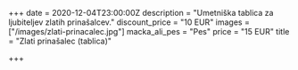 +++
date = 2020-12-04T23:00:00Z
description = "Umetniška tablica za ljubiteljev zlatih prinašalcev."
discount_price = "10 EUR"
images = ["/images/zlati-prinacalec.jpg"]
macka_ali_pes = "Pes"
price = "15 EUR"
title = "Zlati prinašalec (tablica)"

+++
